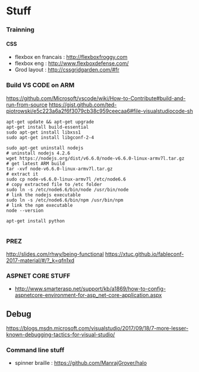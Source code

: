 # Stuff


### Trainning

#### CSS
- flexbox en francais : http://flexboxfroggy.com
- flexbox eng : http://www.flexboxdefense.com/
- Grod layout : http://cssgridgarden.com/#fr

### Build VS CODE on ARM

https://github.com/Microsoft/vscode/wiki/How-to-Contribute#build-and-run-from-source
https://gist.github.com/ted-piotrowski/e5c223a6a2f6f3079cb38c959ceecaa6#file-visualstudiocode-sh

```
apt-get update && apt-get upgrade
apt-get install build-essential
sudo apt-get install libxss1
sudo apt-get install libgconf-2-4

sudo apt-get uninstall nodejs                                           # uninstall nodejs 4.2.6
wget https://nodejs.org/dist/v6.6.0/node-v6.6.0-linux-armv7l.tar.gz     # get latest ARM build
tar -xvf node-v6.6.0-linux-armv7l.tar.gz                                # extract it
sudo cp node-v6.6.0-linux-armv7l /etc/node6.6                           # copy extracted file to /etc folder
sudo ln -s /etc/node6.6/bin/node /usr/bin/node                          # link the nodejs executable
sudo ln -s /etc/node6.6/bin/npm /usr/bin/npm                            # link the npm executable
node --version     

apt-get install python


```

### PREZ

http://slides.com/rhwy/being-functional
https://xtuc.github.io/fableconf-2017-material/#/?_k=qfn1xd


### ASPNET CORE STUFF

- http://www.smarterasp.net/support/kb/a1869/how-to-config-aspnetcore-environment-for-asp_net-core-application.aspx



Debug
-------
https://blogs.msdn.microsoft.com/visualstudio/2017/09/18/7-more-lesser-known-debugging-tactics-for-visual-studio/



### Command line stuff

- spinner braille : https://github.com/ManrajGrover/halo

